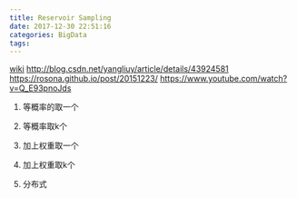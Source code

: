 ```yaml
---
title: Reservoir Sampling
date: 2017-12-30 22:51:16
categories: BigData
tags:
---
```


[wiki](https://en.wikipedia.org/wiki/Reservoir_sampling)
http://blog.csdn.net/yangliuy/article/details/43924581
https://rosona.github.io/post/20151223/
https://www.youtube.com/watch?v=Q_E93pnoJds


1. 等概率的取一个

2. 等概率取k个

3. 加上权重取一个

4. 加上权重取k个

5. 分布式

